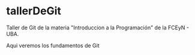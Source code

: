 # tallerDeGit

Taller de Git de la materia "Introduccion a la Programación" de la FCEyN - UBA.

Aqui veremos los fundamentos de Git

